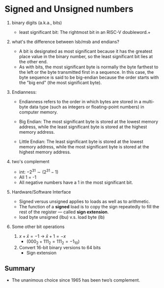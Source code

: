 # Signed and Unsigned numbers

1. binary digits (a.k.a., bits)
    - least significant bit: The rightmost bit in an RISC-V doubleword.+
2. what's the difference between lsb/msb and endians?
    -  A bit is designated as most significant because it has the greatest place value in the binary number, so the least significant bit lies at the other end.
    - As with bits, the most significant byte is normally the byte farthest to the left or the byte transmitted first in a sequence. In this case, the byte sequence is said to be big-endian because the order starts with the "big end" (the most significant byte).
3. Endianness:
    - Endianness refers to the order in which bytes are stored in a multi-byte data type (such as integers or floating-point numbers) in computer memory.

    - Big Endian: The most significant byte is stored at the lowest memory address, while the least significant byte is stored at the highest memory address.
    - Little Endian: The least significant byte is stored at the lowest memory address, while the most significant byte is stored at the highest memory address.
4. two's complement
    - int: $-2^{31} \sim (2^{31}-1)$
    - All 1 = -1
    - All negative numbers have a 1 in the most significant bit.

5. Hardware/Software Interface
    - Signed versus unsigned applies to loads as well as to arithmetic.
    - The function of a **signed** load is to copy the sign repeatedly to fill the rest of the register — called **sign extension**.
    - load byte unsigned (lbu) v.s. load byte (lb)
6. Some other bit operations
    1. $x+\bar{x} = -1$ -> $\bar{x} +1 = -x$
        - $(000_2+111_2=111_2=-1_{10}$)
    2. Convert 16-bit binary versions to 64 bits
        - Sign extension

## Summary
- The unanimous choice since 1965 has been two’s complement.
